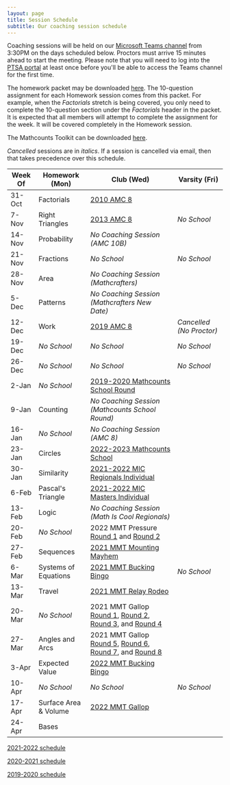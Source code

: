```yaml
---
layout: page
title: Session Schedule
subtitle: Our coaching session schedule
---
```


Coaching sessions will be held on our 
[Microsoft Teams channel](https://teams.microsoft.com/l/channel/19%3a732a7f9358af4a37affd3f56a592fbee%40thread.tacv2/General?groupId=1820c33d-ed0b-4685-9f38-c1b24c841dad&tenantId=f2d61132-f6d6-42d2-b97f-caa2960fb0f7)
from 3:30PM on the days scheduled below. Proctors must arrive 15 minutes ahead to start the meeting. Please note that you will need to log into the 
[PTSA portal](https://rmsptsa.sharepoint.com/sites/MathClub) at least once before you'll be able to access the Teams channel for the first time.

The homework packet may be downloaded [here](/files/Homework%20Packet.pdf). The 10-question assignment for each Homework
session comes from this packet. For example, when the _Factorials_ stretch is being covered, you only need to complete the 10-question
section under the _Factorials_ header in the packet. It is expected that all members will attempt to complete the assignment 
for the week. It will be covered completely in the Homework session.

The Mathcounts Toolkit can be downloaded [here](/files/Mathcounts%20Toolkit.pdf).

_Cancelled_ sessions are in _italics_. If a session is cancelled via email, then that takes precedence over this schedule.

| Week Of	| Homework (Mon)		| Club (Wed)  | Varsity (Fri) |
| ----------|-------------			| ----------- | ----------- |
| 31-Oct	| Factorials			| [2010 AMC 8](https://artofproblemsolving.com/wiki/index.php/2010_AMC_8_Problems) |  |
| 7-Nov 	| Right Triangles		| [2013 AMC 8](https://artofproblemsolving.com/wiki/index.php/2013_AMC_8_Problems) | _No School_ |
| 14-Nov	| Probability			| _No Coaching Session (AMC 10B)_ |  |
| 21-Nov	| Fractions				| _No School_ | _No School_ |
| 28-Nov	| Area					| _No Coaching Session (Mathcrafters)_ |  |
| 5-Dec		| Patterns				| _No Coaching Session (Mathcrafters New Date)_ |  |
| 12-Dec	| Work					| [2019 AMC 8](https://artofproblemsolving.com/wiki/index.php/2019_AMC_8_Problems) | _Cancelled (No Proctor)_ |
| 19-Dec	| _No School_    		| _No School_ | _No School_ |
| 26-Dec	| _No School_			| _No School_ | _No School_ |
| 2-Jan		| _No School_ 			| [2019-2020 Mathcounts School Round](/files/RMS%201920M%20Exam.pdf) |  |
| 9-Jan		| Counting				| _No Coaching Session (Mathcounts School Round)_ |  |
| 16-Jan	| _No School_			| _No Coaching Session (AMC 8)_ |  |
| 23-Jan	| Circles				| [2022-2023 Mathcounts School](/files/RMS%202223M%20Exam.pdf) |  |
| 30-Jan	| Similarity			| [2021-2022 MIC Regionals Individual](http://www.academicsarecool.com/assets/samples/MIC_78_2021-2022.pdf) |  |
| 6-Feb		| Pascal's Triangle		| [2021-2022 MIC Masters Individual](http://www.academicsarecool.com/assets/samples/2021-2022_8th_Masters_tests.pdf) |  |
| 13-Feb	| Logic					| _No Coaching Session (Math Is Cool Regionals)_ |  |
| 20-Feb	| _No School_ 			| 2022 MMT Pressure [Round 1](https://mustangmath.com/archive/2022/Pressure1Problems.pdf) and [Round 2](https://mustangmath.com/archive/2022/Pressure2Problems.pdf) |  |
| 27-Feb	| Sequences				| [2021 MMT Mounting Mayhem](https://mustangmath.com/archive/2021/MountingMayhem.pdf) |  |
| 6-Mar	    | Systems of Equations	| [2021 MMT Bucking Bingo](https://mustangmath.com/archive/2021/BuckingBingo.pdf) | _No School_ |
| 13-Mar	| Travel    			| [2021 MMT Relay Rodeo](https://mustangmath.com/archive/2021/RelayRodeo.pdf) |  |
| 20-Mar	| _No School_			| 2021 MMT Gallop [Round 1](https://mustangmath.com/archive/2021/Gallop%20Set%201.pdf), [Round 2](https://mustangmath.com/archive/2021/Gallop%20Set%202.pdf), [Round 3](https://mustangmath.com/archive/2021/Gallop%20Set%203.pdf), and [Round 4](https://mustangmath.com/archive/2021/Gallop%20Set%204.pdf) |  |
| 27-Mar	| Angles and Arcs		| 2021 MMT Gallop [Round 5](https://mustangmath.com/archive/2021/Gallop%20Set%205.pdf), [Round 6](https://mustangmath.com/archive/2021/Gallop%20Set%206.pdf), [Round 7](https://mustangmath.com/archive/2021/Gallop%20Set%207.pdf), and [Round 8](https://mustangmath.com/archive/2021/Gallop%20Set%208.pdf) |  |
| 3-Apr		| Expected Value		| [2022 MMT Bucking Bingo](https://mustangmath.com/archive/2022/BuckingBingoProblems.pdf) |  |
| 10-Apr	| _No School_			|  _No School_ | _No School_ |
| 17-Apr	| Surface Area & Volume | [2022 MMT Gallop](https://mustangmath.com/archive/2022/GallopProblems.pdf) |  |
| 24-Apr	| Bases					|  |  |

[2021-2022 schedule](/schedule-2122.md)

[2020-2021 schedule](/schedule-2021.md)

[2019-2020 schedule](/schedule-1920.md)
